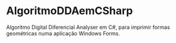 # AlgoritmoDDAemCSharp
Algoritmo Digital Diferencial Analyser em C#, para imprimir formas geométricas numa aplicação Windows Forms.
